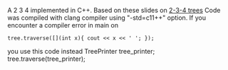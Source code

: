 A 2 3 4 implemented in C++. Based on these slides on [2-3-4 trees](http://www.unf.edu/~broggio/cop3540/Chapter%2010%20-%202-3-4%20Trees%20-%20Part%201.ppt)
Code was compiled with clang compiler using "-std=c11++" option.
If you encounter a compiler error in main on 

    tree.traverse([](int x){ cout << x << ' '; }); 

you use this code instead
    TreePrinter tree_printer;
    tree.traverse(tree_printer);
 
